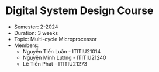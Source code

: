 # Digital System Design Course
- Semester: 2-2024
- Duration: 3 weeks
- Topic: Multi-cycle Microprocessor
- Members:
  - Nguyễn Tiến Luân - ITITIU21014
  - Nguyễn Minh Lương - ITITIU21240
  - Lê Tiến Phát - ITITIU21273
